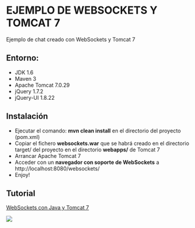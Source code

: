 # EJEMPLO DE WEBSOCKETS Y TOMCAT 7 #

Ejemplo de chat creado con WebSockets y Tomcat 7

## Entorno: ##

* JDK 1.6
* Maven 3
* Apache Tomcat 7.0.29
* jQuery 1.7.2
* jQuery-UI 1.8.22

## Instalación ##

* Ejecutar el comando: **mvn clean install** en el directorio del proyecto (pom.xml)
* Copiar el fichero **websockets.war** que se habrá creado en el directorio target/ del proyecto en el directorio **webapps/** de Tomcat 7
* Arrancar Apache Tomcat 7
* Acceder con un **navegador con soporte de WebSockets** a http://localhost:8080/websockets/
* Enjoy!

## Tutorial ##
[WebSockets con Java y Tomcat 7](http://www.adictosaltrabajo.com/tutoriales/tutoriales.php?pagina=WebSocketsJavaTomcat)

![](http://www.adictosaltrabajo.com/wp-content/uploads/tutorial-data/WebSocketsJavaTomcat/WebSocketsTomcatConversacion.png)
